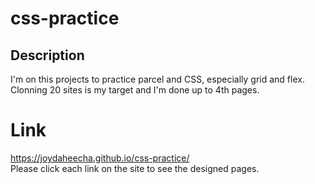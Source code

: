 # css-practice
 
## Description
I'm on this projects to practice parcel and CSS, especially grid and flex.  
Clonning 20 sites is my target and I'm done up to 4th pages.

# Link
https://joydaheecha.github.io/css-practice/  
Please click each link on the site to see the designed pages. 
